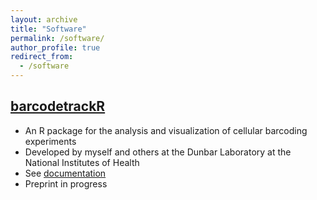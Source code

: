 ```yaml
---
layout: archive
title: "Software"
permalink: /software/
author_profile: true
redirect_from:
  - /software
---
```


## [barcodetrackR](http://d93espinoza.github.io/barcodetrackR)
* An R package for the analysis and visualization of cellular barcoding experiments
* Developed by myself and others at the Dunbar Laboratory at the National Institutes of Health
* See [documentation](http://d93espinoza.github.io/barcodetrackR)
* Preprint in progress

